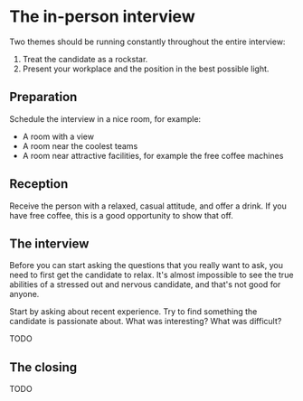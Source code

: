The in-person interview
=======================

Two themes should be running constantly throughout the entire interview:

1. Treat the candidate as a rockstar.
2. Present your workplace and the position in the best possible light.

Preparation
-----------

Schedule the interview in a nice room, for example:

- A room with a view
- A room near the coolest teams
- A room near attractive facilities, for example the free coffee machines

Reception
---------

Receive the person with a relaxed, casual attitude, and offer a drink.
If you have free coffee, this is a good opportunity to show that off.

The interview
-------------

Before you can start asking the questions that you really want to ask,
you need to first get the candidate to relax.
It's almost impossible to see the true abilities of a stressed out and nervous candidate,
and that's not good for anyone.

Start by asking about recent experience.
Try to find something the candidate is passionate about.
What was interesting?
What was difficult?

TODO

The closing
-----------

TODO
